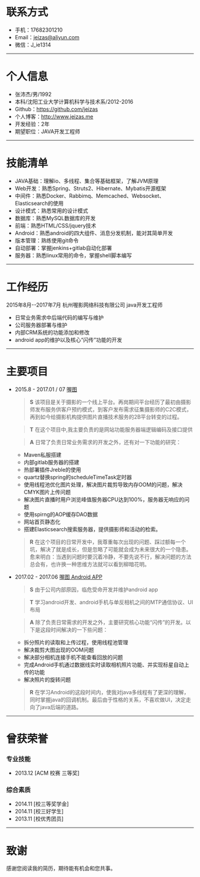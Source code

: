 # 联系方式
* 手机：17682301210
* Email：jeizas@aliyun.com
* 微信：J_ie1314

---

# 个人信息
* 张沛杰/男/1992
* 本科/沈阳工业大学计算机科学与技术系/2012-2016
* Github：<https://github.com/jeizas>
* 个人博客：<http://www.jeizas.me>
* 开发经验：2年
* 期望职位：JAVA开发工程师

---

# 技能清单
* JAVA基础：理解io、多线程、集合等基础框架，了解JVM原理 
* Web开发：熟悉Spring、Struts2、Hibernate、Mybatis开源框架
* 中间件：熟悉Docker、Rabbimq、Memcached、Websocket、Elasticsearch的使用
* 设计模式：熟悉常用的设计模式
* 数据库：熟悉MySQL数据库的开发
* 前端：熟悉HTML/CSS/jquery技术
* Android：熟悉android的四大组件、消息分发机制，能对其简单开发
* 版本管理：熟练使用git命令
* 自动部署：掌握jenkins+gitlab自动化部署
* 服务器：熟悉linux常用的命令，掌握shell脚本编写

---
# 工作经历

2015年8月--2017年7月 杭州喔影网络科技有限公司 java开发工程师

- 日常业务需求中后端代码的编写与维护
- 公司服务器部署与维护
- 内部CRM系统的功能添加和修改
- android app的维护以及核心“闪传”功能的开发

---
# 主要项目
* 2015.8 - 2017.01 / 07 [喔图](http://www.alltuu.com)

	> **S** 该项目是关于摄影的一个线上平台。再岗期间平台经历了最初由摄影师发布服务供客户预约模式，到客户发布需求征集摄影师的C2C模式，再到如今给摄影机构提供图片直播技术服务的2B平台转变的过程。
	    
	> **T** 在这个项目中,我主要负责的是网站功能服务器端逻辑编码及接口提供
	
	> **A** 日常了负责日常业务需求的开发之外，还有对一下功能的研究：
	* Maven私服搭建
	* 内部gitlab服务器的搭建
	* 热部署插件Jreble的使用
	* quartz替换spring的scheduleTimeTask定时器
	* 使用线程池优化图片处理，解决图片裁剪导致内存OOM的问题，解决CMYK图片上传问题
	* 解决图片直播时用户浏览峰值服务器CPU达到100%，服务器无响应的问题
	* 使用spirng的AOP缓存DAO数据
	* 网站首页静态化
	* 搭建Elasticsearch搜索服务器，提供摄影师和活动的检索。
	   
	> **R** 在这个项目的日常开发中，我尊重每次出现的问题、踩过额每一个坑，解决了就是成长，但是忽略了可能就会成为未来很大的一个隐患。愈来明白：当遇到问题时要沉着冷静，不要先说不行，解决问题的方法总会有，也许换一种思维方法就可以看到柳暗花明。

* 2017.02 - 2017.06 [喔图 Android APP](http://a.app.qq.com/o/simple.jsp?pkgname=com.alltuu.android)

	> **S** 由于公司内部原因，临危受命开发并维护android app

	> **T** 学习android开发、android手机与单反相机之间的MTP通信协议、UI布局

	> **A** 除了负责日常需求的开发之外，主要研究核心功能“闪传”的开发。以下是这段时间解决的一下些问题：
	
	* 拆分照片的读取和上传过程，使用线程池管理
	* 解决裁剪大图出现的OOM问题
	* 解决部分相机连接手机不能查看回放的问题
	* 完成Android手机通过数据线实时读取相机照片功能、并实现标星自动上传的功能
	* 解决照片的旋转问题

	> **R** 在学习Android的这段时间内，使我对java多线程有了更深的理解，同时掌握java的回调机制。最后由于性格的关系，不喜欢做UI，决定走向了java后端的道路。

---

# 曾获荣誉
### 专业技能
* 2013.12   [ACM 校赛 三等奖]

### 综合素质
* 2014.11 [校三等奖学金] 
* 2014.11 [校三好学生]
* 2013.11 [校优秀团员]

---

# 致谢
感谢您阅读我的简历，期待能有机会和您共事。